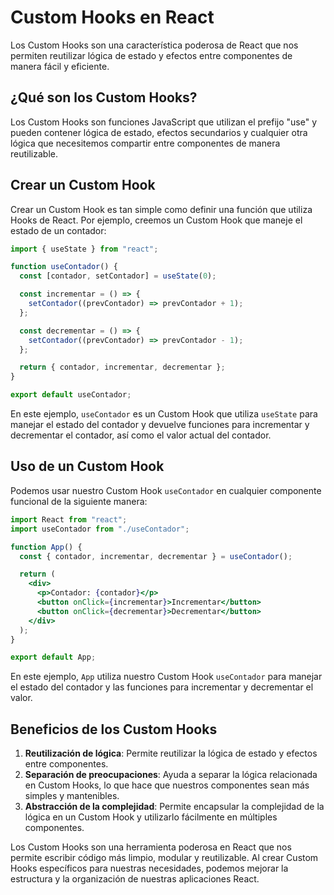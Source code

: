 # Custom Hooks en React

Los Custom Hooks son una característica poderosa de React que nos permiten reutilizar lógica de estado y efectos entre componentes de manera fácil y eficiente.

## ¿Qué son los Custom Hooks?

Los Custom Hooks son funciones JavaScript que utilizan el prefijo "use" y pueden contener lógica de estado, efectos secundarios y cualquier otra lógica que necesitemos compartir entre componentes de manera reutilizable.

## Crear un Custom Hook

Crear un Custom Hook es tan simple como definir una función que utiliza Hooks de React. Por ejemplo, creemos un Custom Hook que maneje el estado de un contador:

```jsx
import { useState } from "react";

function useContador() {
  const [contador, setContador] = useState(0);

  const incrementar = () => {
    setContador((prevContador) => prevContador + 1);
  };

  const decrementar = () => {
    setContador((prevContador) => prevContador - 1);
  };

  return { contador, incrementar, decrementar };
}

export default useContador;
```

En este ejemplo, `useContador` es un Custom Hook que utiliza `useState` para manejar el estado del contador y devuelve funciones para incrementar y decrementar el contador, así como el valor actual del contador.

## Uso de un Custom Hook

Podemos usar nuestro Custom Hook `useContador` en cualquier componente funcional de la siguiente manera:

```jsx
import React from "react";
import useContador from "./useContador";

function App() {
  const { contador, incrementar, decrementar } = useContador();

  return (
    <div>
      <p>Contador: {contador}</p>
      <button onClick={incrementar}>Incrementar</button>
      <button onClick={decrementar}>Decrementar</button>
    </div>
  );
}

export default App;
```

En este ejemplo, `App` utiliza nuestro Custom Hook `useContador` para manejar el estado del contador y las funciones para incrementar y decrementar el valor.

## Beneficios de los Custom Hooks

1. **Reutilización de lógica**: Permite reutilizar la lógica de estado y efectos entre componentes.
2. **Separación de preocupaciones**: Ayuda a separar la lógica relacionada en Custom Hooks, lo que hace que nuestros componentes sean más simples y mantenibles.
3. **Abstracción de la complejidad**: Permite encapsular la complejidad de la lógica en un Custom Hook y utilizarlo fácilmente en múltiples componentes.

Los Custom Hooks son una herramienta poderosa en React que nos permite escribir código más limpio, modular y reutilizable. Al crear Custom Hooks específicos para nuestras necesidades, podemos mejorar la estructura y la organización de nuestras aplicaciones React.